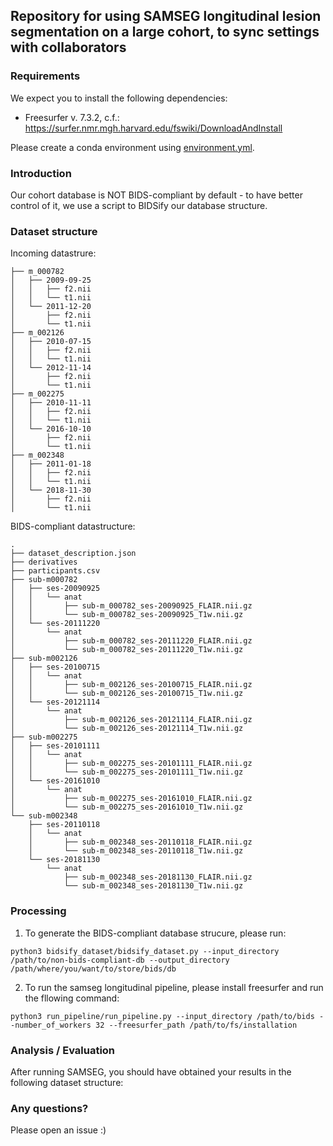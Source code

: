 ## Repository for using SAMSEG longitudinal lesion segmentation on a large cohort, to sync settings with collaborators

### Requirements

We expect you to install the following dependencies:

- Freesurfer v. 7.3.2, c.f.: https://surfer.nmr.mgh.harvard.edu/fswiki/DownloadAndInstall

Please create a conda environment using [environment.yml](environment.yml).

### Introduction

Our cohort database is NOT BIDS-compliant by default - to have better control of it, we use a script to BIDSify our database structure.

### Dataset structure

Incoming datastrure:

```
├── m_000782
│   ├── 2009-09-25
│   │   ├── f2.nii
│   │   └── t1.nii
│   └── 2011-12-20
│       ├── f2.nii
│       └── t1.nii
├── m_002126
│   ├── 2010-07-15
│   │   ├── f2.nii
│   │   └── t1.nii
│   └── 2012-11-14
│       ├── f2.nii
│       └── t1.nii
├── m_002275
│   ├── 2010-11-11
│   │   ├── f2.nii
│   │   └── t1.nii
│   └── 2016-10-10
│       ├── f2.nii
│       └── t1.nii
├── m_002348
│   ├── 2011-01-18
│   │   ├── f2.nii
│   │   └── t1.nii
│   └── 2018-11-30
│       ├── f2.nii
│       └── t1.nii
```

BIDS-compliant datastructure:

```
.
├── dataset_description.json
├── derivatives
├── participants.csv
├── sub-m000782
│   ├── ses-20090925
│   │   └── anat
│   │       ├── sub-m_000782_ses-20090925_FLAIR.nii.gz
│   │       └── sub-m_000782_ses-20090925_T1w.nii.gz
│   └── ses-20111220
│       └── anat
│           ├── sub-m_000782_ses-20111220_FLAIR.nii.gz
│           └── sub-m_000782_ses-20111220_T1w.nii.gz
├── sub-m002126
│   ├── ses-20100715
│   │   └── anat
│   │       ├── sub-m_002126_ses-20100715_FLAIR.nii.gz
│   │       └── sub-m_002126_ses-20100715_T1w.nii.gz
│   └── ses-20121114
│       └── anat
│           ├── sub-m_002126_ses-20121114_FLAIR.nii.gz
│           └── sub-m_002126_ses-20121114_T1w.nii.gz
├── sub-m002275
│   ├── ses-20101111
│   │   └── anat
│   │       ├── sub-m_002275_ses-20101111_FLAIR.nii.gz
│   │       └── sub-m_002275_ses-20101111_T1w.nii.gz
│   └── ses-20161010
│       └── anat
│           ├── sub-m_002275_ses-20161010_FLAIR.nii.gz
│           └── sub-m_002275_ses-20161010_T1w.nii.gz
└── sub-m002348
    ├── ses-20110118
    │   └── anat
    │       ├── sub-m_002348_ses-20110118_FLAIR.nii.gz
    │       └── sub-m_002348_ses-20110118_T1w.nii.gz
    └── ses-20181130
        └── anat
            ├── sub-m_002348_ses-20181130_FLAIR.nii.gz
            └── sub-m_002348_ses-20181130_T1w.nii.gz
```

### Processing

1. To generate the BIDS-compliant database strucure, please run:

```
python3 bidsify_dataset/bidsify_dataset.py --input_directory /path/to/non-bids-compliant-db --output_directory /path/where/you/want/to/store/bids/db
```

2. To run the samseg longitudinal pipeline, please install freesurfer and run the fllowing command:

```
python3 run_pipeline/run_pipeline.py --input_directory /path/to/bids --number_of_workers 32 --freesurfer_path /path/to/fs/installation
```

### Analysis / Evaluation

After running SAMSEG, you should have obtained your results in the following dataset structure:


### Any questions?

Please open an issue :)
